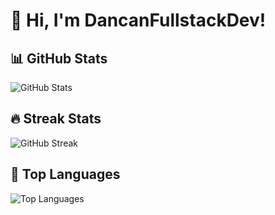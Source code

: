 # 👋 Hi, I'm DancanFullstackDev!

## 📊 GitHub Stats
![GitHub Stats](https://github-readme-stats.vercel.app/api?username=danray472&show_icons=true&theme=radical)


## 🔥 Streak Stats
![GitHub Streak](https://streak-stats.demolab.com/?user=danray472&theme=radical)




## 🚀 Top Languages
![Top Languages](https://github-readme-stats.vercel.app/api/top-langs/?username=danray472&layout=compact&theme=radical)
